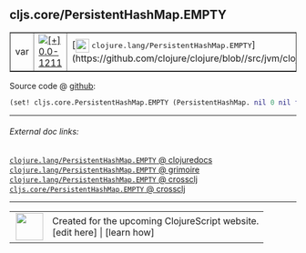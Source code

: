 ## cljs.core/PersistentHashMap.EMPTY



 <table border="1">
<tr>
<td>var</td>
<td><a href="https://github.com/cljsinfo/cljs-api-docs/tree/0.0-1211"><img valign="middle" alt="[+] 0.0-1211" title="Added in 0.0-1211" src="https://img.shields.io/badge/+-0.0--1211-lightgrey.svg"></a> </td>
<td>
[<img height="24px" valign="middle" src="http://i.imgur.com/1GjPKvB.png"> <samp>clojure.lang/PersistentHashMap.EMPTY</samp>](https://github.com/clojure/clojure/blob//src/jvm/clojure/lang/PersistentHashMap.java)
</td>
</tr>
</table>









Source code @ [github](https://github.com/clojure/clojurescript/blob/r1978/src/cljs/cljs/core.cljs#L5025):

```clj
(set! cljs.core.PersistentHashMap.EMPTY (PersistentHashMap. nil 0 nil false nil 0))
```

<!--
Repo - tag - source tree - lines:

 <pre>
clojurescript @ r1978
└── src
    └── cljs
        └── cljs
            └── <ins>[core.cljs:5025](https://github.com/clojure/clojurescript/blob/r1978/src/cljs/cljs/core.cljs#L5025)</ins>
</pre>

-->

---



###### External doc links:

[`clojure.lang/PersistentHashMap.EMPTY` @ clojuredocs](http://clojuredocs.org/clojure.lang/PersistentHashMap.EMPTY)<br>
[`clojure.lang/PersistentHashMap.EMPTY` @ grimoire](http://conj.io/store/v1/org.clojure/clojure/1.7.0-beta3/clj/clojure.lang/PersistentHashMap.EMPTY/)<br>
[`clojure.lang/PersistentHashMap.EMPTY` @ crossclj](http://crossclj.info/fun/clojure.lang/PersistentHashMap.EMPTY.html)<br>
[`cljs.core/PersistentHashMap.EMPTY` @ crossclj](http://crossclj.info/fun/cljs.core.cljs/PersistentHashMap.EMPTY.html)<br>

---

 <table>
<tr><td>
<img valign="middle" align="right" width="48px" src="http://i.imgur.com/Hi20huC.png">
</td><td>
Created for the upcoming ClojureScript website.<br>
[edit here] | [learn how]
</td></tr></table>

[edit here]:https://github.com/cljsinfo/cljs-api-docs/blob/master/cljsdoc/cljs.core/PersistentHashMapDOTEMPTY.cljsdoc
[learn how]:https://github.com/cljsinfo/cljs-api-docs/wiki/cljsdoc-files

<!--

This information was too distracting to show to readers, but I'll leave it
commented here since it is helpful to:

- pretty-print the data used to generate this document
- and show how to retrieve that data



The API data for this symbol:

```clj
{:ns "cljs.core",
 :name "PersistentHashMap.EMPTY",
 :history [["+" "0.0-1211"]],
 :parent-type "PersistentHashMap",
 :type "var",
 :full-name-encode "cljs.core/PersistentHashMapDOTEMPTY",
 :source {:code "(set! cljs.core.PersistentHashMap.EMPTY (PersistentHashMap. nil 0 nil false nil 0))",
          :title "Source code",
          :repo "clojurescript",
          :tag "r1978",
          :filename "src/cljs/cljs/core.cljs",
          :lines [5025]},
 :full-name "cljs.core/PersistentHashMap.EMPTY",
 :clj-symbol "clojure.lang/PersistentHashMap.EMPTY"}

```

Retrieve the API data for this symbol:

```clj
;; from Clojure REPL
(require '[clojure.edn :as edn])
(-> (slurp "https://raw.githubusercontent.com/cljsinfo/cljs-api-docs/catalog/cljs-api.edn")
    (edn/read-string)
    (get-in [:symbols "cljs.core/PersistentHashMap.EMPTY"]))
```

-->
